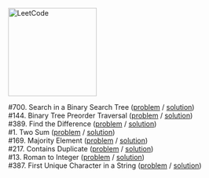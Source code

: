 [<img src="https://assets.leetcode.com/static_assets/public/webpack_bundles/images/logo-dark.e99485d9b.svg" alt="LeetCode" width="180"/>](https://leetcode.com/)

#700. Search in a Binary Search Tree
([problem](https://leetcode.com/problems/search-in-a-binary-search-tree/) / [solution](/first-100/700.js))\
#144. Binary Tree Preorder Traversal
([problem](https://leetcode.com/problems/binary-tree-preorder-traversal/) / [solution](/first-100/144.js))\
#389. Find the Difference
([problem](https://leetcode.com/problems/find-the-difference/) / [solution](/first-100/389.js))\
#1. Two Sum
([problem](https://leetcode.com/problems/two-sum/) / [solution](/first-100/1.js))\
#169. Majority Element
([problem](https://leetcode.com/problems/majority-element/) / [solution](/first-100/169.js))\
#217. Contains Duplicate
([problem](https://leetcode.com/problems/contains-duplicate/) / [solution](/first-100/217.js))\
#13. Roman to Integer
([problem](https://leetcode.com/problems/roman-to-integer/) / [solution](/first-100/13.js))\
#387. First Unique Character in a String
([problem](https://leetcode.com/problems/first-unique-character-in-a-string/) / [solution](/first-100/387.js))
